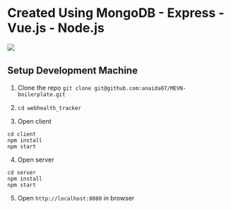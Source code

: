 # Created Using MongoDB - Express - Vue.js - Node.js

<img src="https://lh3.googleusercontent.com/YxtvsmF0hv-PsLys4Dh5yENFmVlbhJNp2L-cDyjdB-tiC5NQMBF25h3UuK5CNnghtgw=s180-rw" /> &nbsp;&nbsp;&nbsp;&nbsp;&nbsp;

## Setup Development Machine
1. Clone the repo `git clone git@github.com:anaida07/MEVN-boilerplate.git`

2. `cd webhealth_tracker`

3. Open client
```
cd client
npm install
npm start
```

4. Open server
```
cd server
npm install
npm start
```

5. Open `http://localhost:8080` in browser